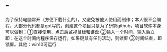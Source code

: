 # -
为了保持电脑常开（方便下载什么的），又避免被他人使用而制作；本人很不会编程，大部分代码都是gpt写的，创建这个项目只是为了研究github，项目软件本身可以做到：①直接使用，点击后监视鼠标和键盘 ②输入一个时间，输入后立即：在这个时间内程序保存运行，如果键鼠有任何活动，则锁屏 ③时间结束，即锁屏。其他：win10可运行
